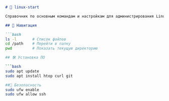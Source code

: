 ```markdown
# 🐧 linux-start

Справочник по основным командам и настройкам для администрирования Linux.

## 📂 Навигация

```bash
ls -l       # Список файлов
cd /path    # Перейти в папку
pwd         # Показать текущую директорию

## 🛠 Установка ПО

```bash
sudo apt update
sudo apt install htop curl git

##🔐 Безопасность
sudo ufw enable
sudo ufw allow ssh
